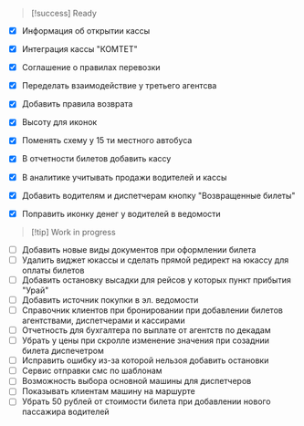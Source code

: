 > [!success] Ready

- [x] Информация об открытии кассы
- [x] Интеграция кассы "КОМТЕТ"
- [x] Соглашение о правилах перевозки

- [x] Переделать взаимодействие у третьего агентсва
- [x] Добавить правила возврата
- [x] Высоту для иконок
- [x] Поменять схему у 15 ти местного автобуса
- [x] В отчетности билетов добавить кассу
- [x] В аналитике учитывать продажи водителей и кассы
- [x] Добавить водителям и диспетчерам кнопку "Возвращенные билеты"
- [x] Поправить иконку денег у водителей в ведомости


> [!tip] Work in progress

- [ ] Добавить новые виды документов при оформлении билета
- [ ] Удалить виджет юкассы и сделать прямой редирект на юкассу для оплаты билетов
- [ ] Добавить остановку высадки для рейсов у которых пункт прибытия "Урай"
- [ ] Добавить источник покупки в эл. ведомости
- [ ] Справочник клиентов при бронировании при добавлении билетов агентствами, диспетчерами и кассирами
- [ ] Отчетность для бухгалтера по выплате от агентств по декадам
- [ ] Убрать у цены при скролле изменение значения при созаднии билета диспечетром
- [ ] Исправить ошибку из-за которой нельзоя добавить остановки
- [ ] Сервис отправки смс по шаблонам
- [ ] Возможность выбора основной машины для диспетчеров
- [ ] Показывать клиентам машину на маршурте
- [ ] Убрать 50 рублей от стоимости билета при добавлении нового пассажира водителей